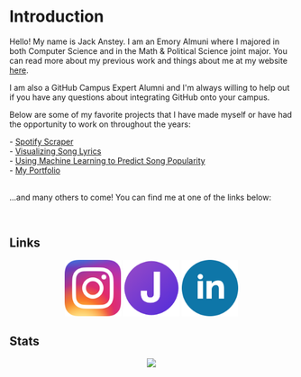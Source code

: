 <h1>Introduction</h1>

<p>Hello! My name is Jack Anstey. I am an Emory Almuni where I majored in both Computer Science and in the Math & Political Science joint major. You can read more about my previous work and things about me at my website <a href = "https://jackanstey.com/" target="_blank">here</a>.</p>

<p>I am also a GitHub Campus Expert Alumni and I'm always willing to help out if you have any questions about integrating GitHub onto your campus.</p>

<p>Below are some of my favorite projects that I have made myself or have had the opportunity to work on throughout the years:</p>
- <a href = "https://github.com/Jack-Anstey/Spotify-Scraper">Spotify Scraper</a><br>
- <a href = "https://github.com/Jack-Anstey/jack-anstey.github.io">Visualizing Song Lyrics</a><br>
- <a href = "https://github.com/Jack-Anstey/Manufacturing-Hits">Using Machine Learning to Predict Song Popularity</a><br>
- <a href = "https://github.com/Jack-Anstey/Interactive-Portfolio">My Portfolio</a><br>

<p><br>...and many others to come! You can find me at one of the links below:</p>
<br>
<h2>Links</h2>
<p align="center">
<a href = "https://www.instagram.com/jack.anstey/" target="_blank"><img src = "assets/insta.png" alt = "Instagram logo" width="100"></a>
<a href = "https://jackanstey.com/" target="_blank"><img src = "assets/website.png" alt = "Personal Website Logo" width="100"></a>
<a href = "https://www.linkedin.com/in/jack-anstey/" target="_blank"><img src = "assets/linkedin.png" alt = "LinkedIn Logo" width="100"></a>
</p><h2>Stats</h2>
<p align="center"><img src="https://github-readme-stats.vercel.app/api?username=Jack-Anstey&count_private=true&theme=transparent"></p>
